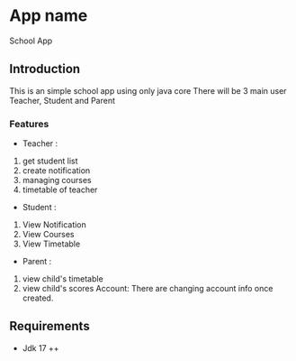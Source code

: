 # App name
School App

## Introduction
This is an simple school app using only java core 
There will be 3 main user 
Teacher, Student and Parent 

### Features 
- Teacher : 
1. get student list 
2. create notification
3. managing courses
4. timetable of teacher
- Student :
1. View Notification
2. View Courses
3. View Timetable
- Parent :
1. view child's timetable
2. view child's scores
Account:
There are changing account info once created. 


## Requirements
- Jdk 17 ++

